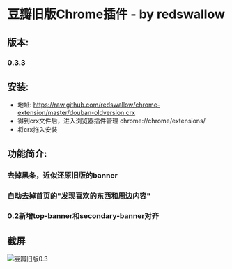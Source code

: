 # 豆瓣旧版Chrome插件 - by redswallow

## 版本: 
### 0.3.3
## 安装:

* 地址: https://raw.github.com/redswallow/chrome-extension/master/douban-oldversion.crx
* 得到crx文件后，进入浏览器插件管理 chrome://chrome/extensions/
* 将crx拖入安装

## 功能简介:

### 去掉黑条，近似还原旧版的banner
### 自动去掉首页的"发现喜欢的东西和周边内容"
### 0.2新增top-banner和secondary-banner对齐

## 截屏

![豆瓣旧版0.3](https://raw.github.com/redswallow/chrome-extension/master/douban-oldversion/screenshot.jpg "豆瓣旧版0.3")
